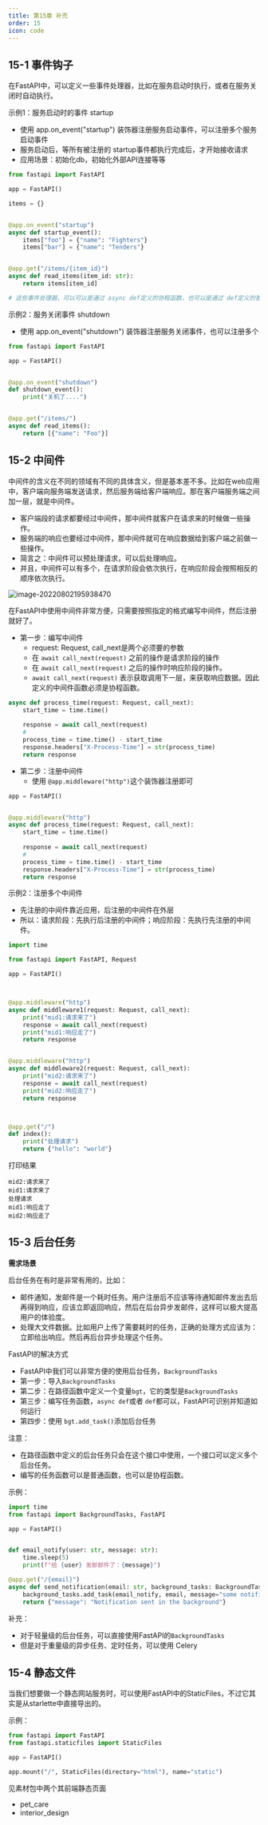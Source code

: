 ```yaml
---
title: 第15章 补充
order: 15
icon: code
---
```



## 15-1 事件钩子

在FastAPI中，可以定义一些事件处理器，比如在服务启动时执行，或者在服务关闭时自动执行。



示例1：服务启动时的事件 startup

-   使用 app.on_event("startup") 装饰器注册服务启动事件，可以注册多个服务启动事件
-   服务启动后，等所有被注册的 startup事件都执行完成后，才开始接收请求
-   应用场景：初始化db，初始化外部API连接等等

~~~python
from fastapi import FastAPI

app = FastAPI()

items = {}


@app.on_event("startup")
async def startup_event():
    items["foo"] = {"name": "Fighters"}
    items["bar"] = {"name": "Tenders"}


@app.get("/items/{item_id}")
async def read_items(item_id: str):
    return items[item_id]

# 这些事件处理器，可以可以是通过 async def定义的协程函数，也可以是通过 def定义的普通函数。
~~~





示例2：服务关闭事件 shutdown

-   使用 app.on_event("shutdown") 装饰器注册服务关闭事件，也可以注册多个

~~~python
from fastapi import FastAPI

app = FastAPI()


@app.on_event("shutdown")
def shutdown_event():
    print("关机了....")


@app.get("/items/")
async def read_items():
    return [{"name": "Foo"}]
~~~





## 15-2 中间件

中间件的含义在不同的领域有不同的具体含义，但是基本差不多。比如在web应用中，客户端向服务端发送请求，然后服务端给客户端响应。那在客户端服务端之间加一层，就是中间件。

-   客户端段的请求都要经过中间件，那中间件就客户在请求来的时候做一些操作。
-   服务端的响应也要经过中间件，那中间件就可在响应数据给到客户端之前做一些操作。
-   简言之：中间件可以预处理请求，可以后处理响应。
-   并且，中间件可以有多个，在请求阶段会依次执行，在响应阶段会按照相反的顺序依次执行。

![image-20220802195938470](/assets/fastapi-pic/chapter15.assets/image-20220802195938470.png)





在FastAPI中使用中间件非常方便，只需要按照指定的格式编写中间件，然后注册就好了。

-   第一步：编写中间件
    -   request: Request, call_next是两个必须要的参数
    -   在 `await call_next(request)` 之前的操作是请求阶段的操作
    -   在 `await call_next(request)` 之后的操作时响应阶段的操作。
    -   `await call_next(request)` 表示获取调用下一层，来获取响应数据。因此定义的中间件函数必须是协程函数。

~~~python
async def process_time(request: Request, call_next):
    start_time = time.time()
    
    response = await call_next(request)
    #
    process_time = time.time() - start_time
    response.headers["X-Process-Time"] = str(process_time)
    return response
~~~



-   第二步：注册中间件
    -   使用 `@app.middleware("http")`这个装饰器注册即可

~~~python
app = FastAPI()


@app.middleware("http")
async def process_time(request: Request, call_next):
    start_time = time.time()
    
    response = await call_next(request)
    #
    process_time = time.time() - start_time
    response.headers["X-Process-Time"] = str(process_time)
    return response
~~~





示例2：注册多个中间件

-   先注册的中间件靠近应用，后注册的中间件在外层
-   所以：请求阶段：先执行后注册的中间件；响应阶段：先执行先注册的中间件。

~~~python
import time

from fastapi import FastAPI, Request

app = FastAPI()



@app.middleware("http")
async def middleware1(request: Request, call_next):
    print("mid1:请求来了")
    response = await call_next(request)
    print("mid1:响应走了")
    return response


@app.middleware("http")
async def middleware2(request: Request, call_next):
    print("mid2:请求来了")
    response = await call_next(request)
    print("mid2:响应走了")
    return response



@app.get("/")
def index():
    print("处理请求")
    return {"hello": "world"}
~~~



打印结果

~~~
mid2:请求来了
mid1:请求来了
处理请求
mid1:响应走了
mid2:响应走了
~~~









## 15-3 后台任务

**需求场景**

后台任务在有时是非常有用的，比如：

-   邮件通知，发邮件是一个耗时任务。用户注册后不应该等待通知邮件发出去后再得到响应，应该立即返回响应，然后在后台异步发邮件，这样可以极大提高用户的体验度。
-   处理大文件数据。比如用户上传了需要耗时的任务，正确的处理方式应该为：立即给出响应。然后再后台异步处理这个任务。



FastAPI的解决方式

-   FastAPI中我们可以非常方便的使用后台任务，`BackgroundTasks`
-   第一步：导入`BackgroundTasks`
-   第二步：在路径函数中定义一个变量`bgt`，它的类型是`BackgroundTasks`
-   第三步：编写任务函数，`async def`或者 `def`都可以，FastAPI可识别并知道如何运行
-   第四步：使用 `bgt.add_task()`添加后台任务



注意：

-   在路径函数中定义的后台任务只会在这个接口中使用，一个接口可以定义多个后台任务。
-   编写的任务函数可以是普通函数，也可以是协程函数。





示例：

~~~python
import time
from fastapi import BackgroundTasks, FastAPI

app = FastAPI()


def email_notify(user: str, message: str):
    time.sleep(5)
    print(f"给 {user} 发邮邮件了：{message}")

@app.get("/{email}")
async def send_notification(email: str, background_tasks: BackgroundTasks):
    background_tasks.add_task(email_notify, email, message="some notification")
    return {"message": "Notification sent in the background"}
~~~



补充：

-   对于轻量级的后台任务，可以直接使用FastAPI的`BackgroundTasks`
-   但是对于重量级的异步任务、定时任务，可以使用 Celery







## 15-4 静态文件

当我们想要做一个静态网站服务时，可以使用FastAPI中的StaticFiles，不过它其实是从starlette中直接导出的。



示例：

~~~python
from fastapi import FastAPI
from fastapi.staticfiles import StaticFiles

app = FastAPI()

app.mount("/", StaticFiles(directory="html"), name="static")
~~~



见素材包中两个其前端静态页面

- pet_care
- interior_design





